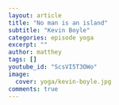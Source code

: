 ```yaml
---
layout: article
title: "No man is an island"
subtitle: "Kevin Boyle"
categories: episode yoga
excerpt: ""
author: matthey
tags: []
youtube_id: "ScsVI5T3OWo"
image:
  cover: yoga/kevin-boyle.jpg
comments: true
---
```

